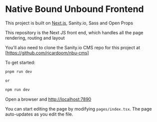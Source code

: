 
# Native Bound Unbound Frontend

This project is built on [Next.js](https://nextjs.org/), Sanity.io, Sass and Open Props

This repository is the Next JS front end, which handles all the page rendering, routing and layout

You'll also need to clone the Sanity.io CMS repo for this project at [https://github.com/ricardoom/nbu-cms]

To get started:

```bash
pnpm run dev

or

npm run dev
```

Open a browser and [http://localhost:7890](http://localhost:7890)

You can start editing the page by modifying `pages/index.tsx`. The page auto-updates as you edit the file.
